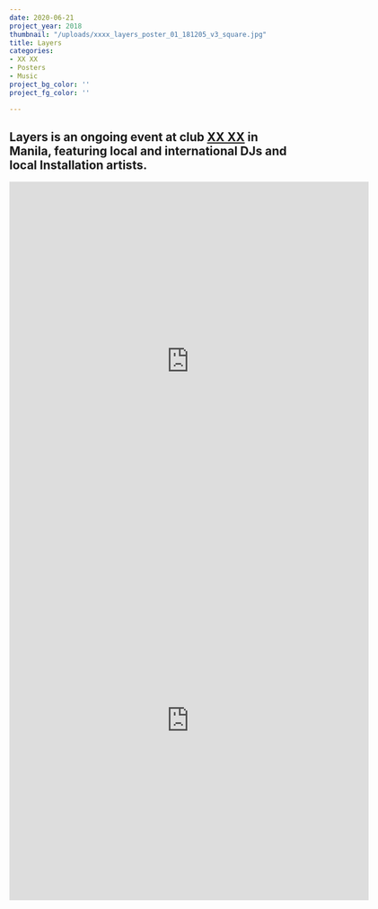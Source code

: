 ```yaml
---
date: 2020-06-21
project_year: 2018
thumbnail: "/uploads/xxxx_layers_poster_01_181205_v3_square.jpg"
title: Layers
categories:
- XX XX
- Posters
- Music
project_bg_color: ''
project_fg_color: ''

---
```

## Layers is an ongoing event at club [XX XX](20-20.asia "XX XX") in Manila, featuring local and international DJs and local Installation artists.

<div class="video-responsive video-square">
  <iframe src="https://player.vimeo.com/video/431138893" width="640" height="640" frameborder="0" allow="autoplay; fullscreen" allowfullscreen></iframe>
</div>

<div class="video-responsive video-square">
<iframe src="https://player.vimeo.com/video/431138909" width="640" height="640" frameborder="0" allow="autoplay; fullscreen" allowfullscreen></iframe>
</div>
